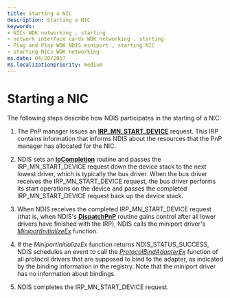 ```yaml
---
title: Starting a NIC
description: Starting a NIC
keywords:
- NICs WDK networking , starting
- network interface cards WDK networking , starting
- Plug and Play WDK NDIS miniport , starting NIC
- starting NICs WDK networking
ms.date: 04/20/2017
ms.localizationpriority: medium
---
```


# Starting a NIC





The following steps describe how NDIS participates in the starting of a NIC:

1.  The PnP manager issues an [**IRP\_MN\_START\_DEVICE**](../kernel/irp-mn-start-device.md) request. This IRP contains information that informs NDIS about the resources that the PnP manager has allocated for the NIC.

2.  NDIS sets an [**IoCompletion**](/windows-hardware/drivers/ddi/wdm/nc-wdm-io_completion_routine) routine and passes the IRP\_MN\_START\_DEVICE request down the device stack to the next lowest driver, which is typically the bus driver. When the bus driver receives the IRP\_MN\_START\_DEVICE request, the bus driver performs its start operations on the device and passes the completed IRP\_MN\_START\_DEVICE request back up the device stack.

3.  When NDIS receives the completed IRP\_MN\_START\_DEVICE request (that is, when NDIS's [**DispatchPnP**](/windows-hardware/drivers/ddi/wdm/nc-wdm-driver_dispatch) routine gains control after all lower drivers have finished with the IRP), NDIS calls the miniport driver's [*MiniportInitializeEx*](/windows-hardware/drivers/ddi/ndis/nc-ndis-miniport_initialize) function.

4.  If the *MiniportInitializeEx* function returns NDIS\_STATUS\_SUCCESS, NDIS schedules an event to call the [*ProtocolBindAdapterEx*](/windows-hardware/drivers/ddi/ndis/nc-ndis-protocol_bind_adapter_ex) function of all protocol drivers that are supposed to bind to the adapter, as indicated by the binding information in the registry. Note that the miniport driver has no information about bindings.

5.  NDIS completes the IRP\_MN\_START\_DEVICE request.

 

